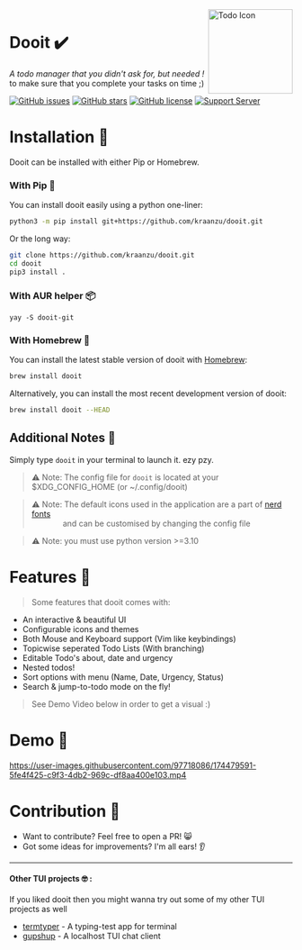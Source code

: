 <img src="https://user-images.githubusercontent.com/97718086/174438959-d8887b62-76de-4587-9619-91a4ecd6e1d6.png" align="right" alt="Todo Icon" width="150" height="150">

# Dooit ✔️
*A todo manager that you didn't ask for, but needed !* \
to make sure that you complete your tasks on time ;)

[![GitHub issues](https://img.shields.io/github/issues/kraanzu/dooit?color=red&style=for-the-badge)](https://github.com/kraanzu/doit/issues)
[![GitHub stars](https://img.shields.io/github/stars/kraanzu/dooit?color=green&style=for-the-badge)](https://github.com/kraanzu/doit/stargazers)
[![GitHub license](https://img.shields.io/github/license/kraanzu/dooit?color=yellow&style=for-the-badge)](https://github.com/kraanzu/doit/blob/main/LICENSE)
[![Support Server](https://img.shields.io/discord/989186205025464390.svg?label=Discord&logo=Discord&colorB=7289da&style=for-the-badge)](https://discord.gg/WA2ER9MBWa)

# Installation 🔨

Dooit can be installed with either Pip or Homebrew.

### With Pip 🐍

You can install dooit easily using a python one-liner:

```bash
python3 -m pip install git+https://github.com/kraanzu/dooit.git
```

Or the long way:

```bash
git clone https://github.com/kraanzu/dooit.git
cd dooit
pip3 install .
```

### With AUR helper 📦
```
yay -S dooit-git
```


### With Homebrew 🍻

You can install the latest stable version of dooit with [Homebrew](https://brew.sh):

```bash
brew install dooit
```

Alternatively, you can install the most recent development version of dooit:

```bash
brew install dooit --HEAD
```

## Additional Notes 📝

Simply type `dooit` in your terminal to launch it. ezy pzy.

> ⚠️ Note: The config file for `dooit` is located at your $XDG_CONFIG_HOME (or ~/.config/dooit)

> ⚠️ Note: The default icons used in the application are a part of [nerd fonts](https://www.nerdfonts.com/) \
&nbsp;&nbsp;&nbsp;&nbsp;&nbsp;&nbsp;&nbsp;&nbsp;&nbsp;&nbsp;&nbsp;&nbsp;&nbsp;&nbsp;and can be customised by changing the config file

> ⚠️ Note: you must use python version >=3.10

# Features 🌟

> Some features that dooit comes with:

- An interactive & beautiful UI
- Configurable icons and themes
- Both Mouse and Keyboard support (Vim like keybindings)
- Topicwise seperated Todo Lists (With branching)
- Editable Todo's about, date and urgency
- Nested todos!
- Sort options with menu (Name, Date, Urgency, Status)
- Search & jump-to-todo mode on the fly!

> See Demo Video below in order to get a visual :)

# Demo 🎥
https://user-images.githubusercontent.com/97718086/174479591-5fe4f425-c9f3-4db2-969c-df8aa400e103.mp4


# Contribution 🤝
- Want to contribute? Feel free to open a PR! 😸
- Got some ideas for improvements? I'm all ears! 👂

----------------------------

#### Other TUI projects 🤓 :
If you liked dooit then you might wanna try out some of my other TUI projects as well
- [termtyper](https://github.com/kraanzu/termtyper) - A typing-test app for terminal
- [gupshup](https://github.com/kraanzu/gupshup) - A localhost TUI chat client

